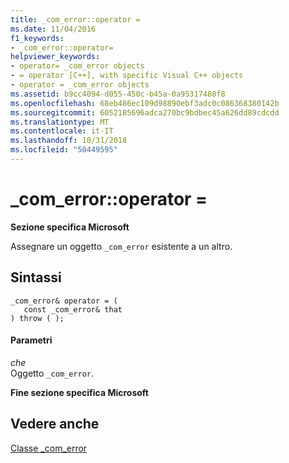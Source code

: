 ```yaml
---
title: _com_error::operator =
ms.date: 11/04/2016
f1_keywords:
- _com_error::operator=
helpviewer_keywords:
- operator= _com_error objects
- = operator [C++], with specific Visual C++ objects
- operator = _com_error objects
ms.assetid: b9cc4094-d055-450c-b45a-0a95317488f8
ms.openlocfilehash: 68eb486ec109d98890ebf3adc0c086368380142b
ms.sourcegitcommit: 6052185696adca270bc9bdbec45a626dd89cdcdd
ms.translationtype: MT
ms.contentlocale: it-IT
ms.lasthandoff: 10/31/2018
ms.locfileid: "50449595"
---
```

# <a name="comerroroperator-"></a>_com_error::operator =

**Sezione specifica Microsoft**

Assegnare un oggetto `_com_error` esistente a un altro.

## <a name="syntax"></a>Sintassi

```
_com_error& operator = (
   const _com_error& that
) throw ( );
```

#### <a name="parameters"></a>Parametri

*che*<br/>
Oggetto `_com_error`.

**Fine sezione specifica Microsoft**

## <a name="see-also"></a>Vedere anche

[Classe _com_error](../cpp/com-error-class.md)